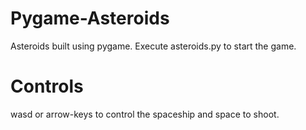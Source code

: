 # Pygame-Asteroids
Asteroids built using pygame. Execute asteroids.py to start the game.
# Controls
wasd or arrow-keys to control the spaceship and space to shoot.
